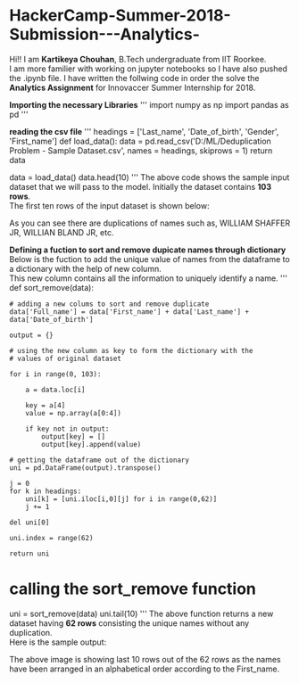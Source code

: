 # HackerCamp-Summer-2018-Submission---Analytics-

Hi!! I am **Kartikeya Chouhan**, B.Tech undergraduate from IIT Roorkee.    
I am more familier with working on jupyter notebooks so I have also pushed the .ipynb file.
I have written the follwing code in order the solve the **Analytics Assignment** for Innovaccer Summer Internship for 2018.

**Importing the necessary Libraries**
'''
import numpy as np
import pandas as pd
'''

**reading the csv file**
'''
headings  = ['Last_name', 'Date_of_birth', 'Gender', 'First_name']
def load_data():
    data = pd.read_csv('D:/ML/Deduplication Problem - Sample Dataset.csv', names = headings, skiprows = 1)
    return data

data = load_data()
data.head(10)
'''
The above code shows the sample input dataset that we will pass to the model. Initially the dataset contains **103 rows**.   
The first ten rows of the input dataset is shown below:

As you can see there are duplications of names such as, WILLIAM SHAFFER JR, WILLIAN BLAND JR, etc.

**Defining a fuction to sort and remove dupicate names through dictionary**
Below is the fuction to add the unique value of names from the dataframe to a dictionary with the help of new column.   
This new column contains all the information to uniquely identify a name.
'''
def sort_remove(data):
    
    # adding a new colums to sort and remove duplicate
    data['Full_name'] = data['First_name'] + data['Last_name'] + data['Date_of_birth']
    
    output = {}
    
    # using the new column as key to form the dictionary with the
    # values of original dataset
    
    for i in range(0, 103):
        
        a = data.loc[i]
        
        key = a[4]
        value = np.array(a[0:4])
        
        if key not in output:
            output[key] = []
            output[key].append(value)
    
    # getting the dataframe out of the dictionary
    uni = pd.DataFrame(output).transpose()
    
    j = 0
    for k in headings:
        uni[k] = [uni.iloc[i,0][j] for i in range(0,62)]
        j += 1

    del uni[0]
    
    uni.index = range(62)
    
    return uni

# calling the sort_remove function
uni = sort_remove(data)
uni.tail(10)
'''
The above function returns a new dataset having **62 rows** consisting the unique names without any duplication.   
Here is the sample output: 

The above image is showing last 10 rows out of the 62 rows as the names have been arranged in an alphabetical order according to the First_name.
